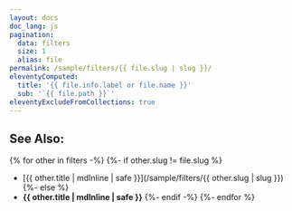 ```yaml
---
layout: docs
doc_lang: js
pagination:
  data: filters
  size: 1
  alias: file
permalink: /sample/filters/{{ file.slug | slug }}/
eleventyComputed:
  title: '{{ file.info.label or file.name }}'
  sub: '`{{ file.path }}`'
eleventyExcludeFromCollections: true
---
```


## See Also:

{% for other in filters -%}
{%- if other.slug != file.slug %}
- [{{ other.title | mdInline | safe }}](/sample/filters/{{ other.slug | slug }})
{%- else %}
- **{{ other.title | mdInline | safe }}**
{%- endif -%}
{%- endfor %}
